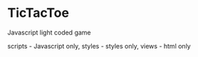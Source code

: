 # TicTacToe
Javascript light coded game

scripts - Javascript only,
styles - styles only,
views - html only
